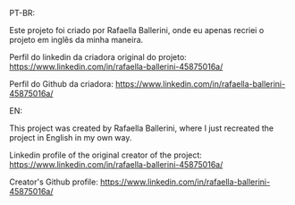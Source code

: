 PT-BR:

Este projeto foi criado por Rafaella Ballerini, onde eu apenas recriei o projeto em inglês da minha maneira.

Perfil do linkedin da criadora original do projeto: <https://www.linkedin.com/in/rafaella-ballerini-45875016a/>

Perfil do Github da criadora: <https://www.linkedin.com/in/rafaella-ballerini-45875016a/>


EN:

This project was created by Rafaella Ballerini, where I just recreated the project in English in my own way.

Linkedin profile of the original creator of the project: <https://www.linkedin.com/in/rafaella-ballerini-45875016a/>

Creator's Github profile: <https://www.linkedin.com/in/rafaella-ballerini-45875016a/>